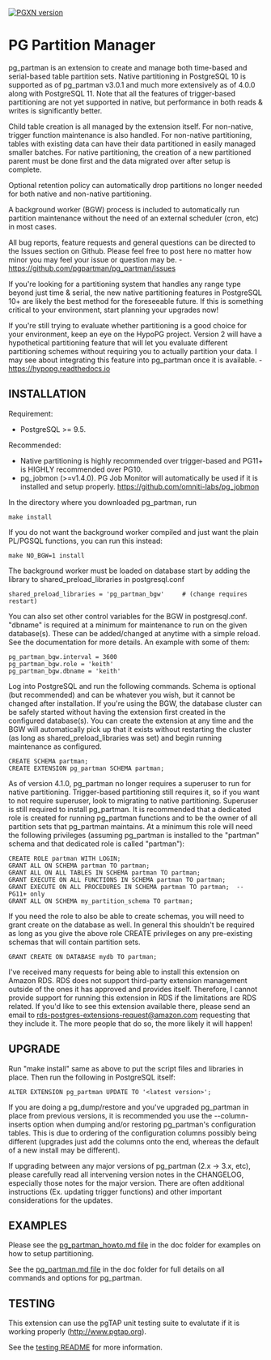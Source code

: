 [![PGXN version](https://badge.fury.io/pg/pg_partman.svg)](https://badge.fury.io/pg/pg_partman)

PG Partition Manager
====================

pg_partman is an extension to create and manage both time-based and serial-based table partition sets. Native partitioning in PostgreSQL 10 is supported as of pg_partman v3.0.1 and much more extensively as of 4.0.0 along with PostgreSQL 11. Note that all the features of trigger-based partitioning are not yet supported in native, but performance in both reads & writes is significantly better.

Child table creation is all managed by the extension itself. For non-native, trigger function maintenance is also handled. For non-native partitioning, tables with existing data can have their data partitioned in easily managed smaller batches. For native partitioning, the creation of a new partitioned parent must be done first and the data migrated over after setup is complete.

Optional retention policy can automatically drop partitions no longer needed for both native and non-native partitioning.

A background worker (BGW) process is included to automatically run partition maintenance without the need of an external scheduler (cron, etc) in most cases.

All bug reports, feature requests and general questions can be directed to the Issues section on Github. Please feel free to post here no matter how minor you may feel your issue or question may be. - https://github.com/pgpartman/pg_partman/issues

If you're looking for a partitioning system that handles any range type beyond just time & serial, the new native partitioning features in PostgreSQL 10+ are likely the best method for the foreseeable future. If this is something critical to your environment, start planning your upgrades now!

If you're still trying to evaluate whether partitioning is a good choice for your environment, keep an eye on the HypoPG project. Version 2 will have a hypothetical partitioning feature that will let you evaluate different partitioning schemes without requiring you to actually partition your data. I may see about integrating this feature into pg_partman once it is available. - https://hypopg.readthedocs.io

INSTALLATION
------------
Requirement: 

 * PostgreSQL >= 9.5. 

Recommended: 

 * Native partitioning is highly recommended over trigger-based and PG11+ is HIGHLY recommended over PG10.
 * pg_jobmon (>=v1.4.0). PG Job Monitor will automatically be used if it is installed and setup properly.
https://github.com/omniti-labs/pg_jobmon

In the directory where you downloaded pg_partman, run

    make install

If you do not want the background worker compiled and just want the plain PL/PGSQL functions, you can run this instead:

    make NO_BGW=1 install

The background worker must be loaded on database start by adding the library to shared_preload_libraries in postgresql.conf

    shared_preload_libraries = 'pg_partman_bgw'     # (change requires restart)

You can also set other control variables for the BGW in postgresql.conf. "dbname" is required at a minimum for maintenance to run on the given database(s). These can be added/changed at anytime with a simple reload. See the documentation for more details. An example with some of them:

    pg_partman_bgw.interval = 3600
    pg_partman_bgw.role = 'keith'
    pg_partman_bgw.dbname = 'keith'

Log into PostgreSQL and run the following commands. Schema is optional (but recommended) and can be whatever you wish, but it cannot be changed after installation. If you're using the BGW, the database cluster can be safely started without having the extension first created in the configured database(s). You can create the extension at any time and the BGW will automatically pick up that it exists without restarting the cluster (as long as shared_preload_libraries was set) and begin running maintenance as configured.

    CREATE SCHEMA partman;
    CREATE EXTENSION pg_partman SCHEMA partman;

As of version 4.1.0, pg_partman no longer requires a superuser to run for native partitioning. Trigger-based partitioning still requires it, so if you want to not require superuser, look to migrating to native partitioning. Superuser is still required to install pg_partman. It is recommended that a dedicated role is created for running pg_partman functions and to be the owner of all partition sets that pg_partman maintains. At a minimum this role will need the following privileges (assuming pg_partman is installed to the "partman" schema and that dedicated role is called "partman"):

    CREATE ROLE partman WITH LOGIN;
    GRANT ALL ON SCHEMA partman TO partman;
    GRANT ALL ON ALL TABLES IN SCHEMA partman TO partman;
    GRANT EXECUTE ON ALL FUNCTIONS IN SCHEMA partman TO partman;
    GRANT EXECUTE ON ALL PROCEDURES IN SCHEMA partman TO partman;  -- PG11+ only
    GRANT ALL ON SCHEMA my_partition_schema TO partman;

If you need the role to also be able to create schemas, you will need to grant create on the database as well. In general this shouldn't be required as long as you give the above role CREATE privileges on any pre-existing schemas that will contain partition sets.

    GRANT CREATE ON DATABASE mydb TO partman;

I've received many requests for being able to install this extension on Amazon RDS. RDS does not support third-party extension management outside of the ones it has approved and provides itself. Therefore, I cannot provide support for running this extension in RDS if the limitations are RDS related. If you'd like to see this extension available there, please send an email to rds-postgres-extensions-request@amazon.com requesting that they include it. The more people that do so, the more likely it will happen!

UPGRADE
-------

Run "make install" same as above to put the script files and libraries in place. Then run the following in PostgreSQL itself:

    ALTER EXTENSION pg_partman UPDATE TO '<latest version>';

If you are doing a pg_dump/restore and you've upgraded pg_partman in place from previous versions, it is recommended you use the --column-inserts option when dumping and/or restoring pg_partman's configuration tables. This is due to ordering of the configuration columns possibly being different (upgrades just add the columns onto the end, whereas the default of a new install may be different).

If upgrading between any major versions of pg_partman (2.x -> 3.x, etc), please carefully read all intervening version notes in the CHANGELOG, especially those notes for the major version. There are often additional instructions (Ex. updating trigger functions) and other important considerations for the updates.

EXAMPLES
--------

Please see the [pg_partman_howto.md file](doc/pg_partman_howto.md) in the doc folder for examples on how to setup partitioning. 

See the [pg_partman.md file](doc/pg_partman.md) in the doc folder for full details on all commands and options for pg_partman.


TESTING
-------

This extension can use the pgTAP unit testing suite to evalutate if it is working properly (http://www.pgtap.org).

See the [testing README](test/README_test.md) for more information.
